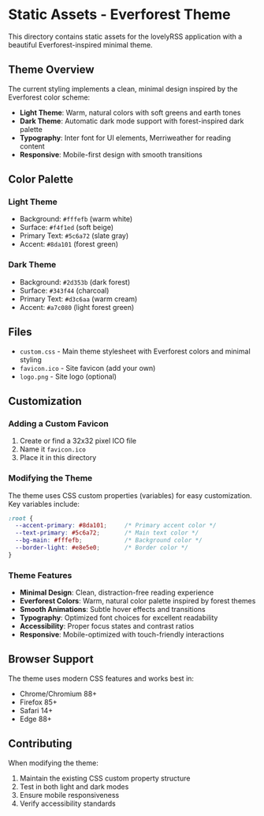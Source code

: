 # Static Assets - Everforest Theme

This directory contains static assets for the lovelyRSS application with a beautiful Everforest-inspired minimal theme.

## Theme Overview

The current styling implements a clean, minimal design inspired by the Everforest color scheme:

- **Light Theme**: Warm, natural colors with soft greens and earth tones
- **Dark Theme**: Automatic dark mode support with forest-inspired dark palette
- **Typography**: Inter font for UI elements, Merriweather for reading content
- **Responsive**: Mobile-first design with smooth transitions

## Color Palette

### Light Theme
- Background: `#fffefb` (warm white)
- Surface: `#f4f1ed` (soft beige)
- Primary Text: `#5c6a72` (slate gray)
- Accent: `#8da101` (forest green)

### Dark Theme
- Background: `#2d353b` (dark forest)
- Surface: `#343f44` (charcoal)
- Primary Text: `#d3c6aa` (warm cream)
- Accent: `#a7c080` (light forest green)

## Files

- `custom.css` - Main theme stylesheet with Everforest colors and minimal styling
- `favicon.ico` - Site favicon (add your own)
- `logo.png` - Site logo (optional)

## Customization

### Adding a Custom Favicon

1. Create or find a 32x32 pixel ICO file
2. Name it `favicon.ico`
3. Place it in this directory

### Modifying the Theme

The theme uses CSS custom properties (variables) for easy customization. Key variables include:

```css
:root {
  --accent-primary: #8da101;     /* Primary accent color */
  --text-primary: #5c6a72;       /* Main text color */
  --bg-main: #fffefb;            /* Background color */
  --border-light: #e8e5e0;       /* Border color */
}
```

### Theme Features

- **Minimal Design**: Clean, distraction-free reading experience
- **Everforest Colors**: Warm, natural color palette inspired by forest themes
- **Smooth Animations**: Subtle hover effects and transitions
- **Typography**: Optimized font choices for excellent readability
- **Accessibility**: Proper focus states and contrast ratios
- **Responsive**: Mobile-optimized with touch-friendly interactions

## Browser Support

The theme uses modern CSS features and works best in:
- Chrome/Chromium 88+
- Firefox 85+
- Safari 14+
- Edge 88+

## Contributing

When modifying the theme:
1. Maintain the existing CSS custom property structure
2. Test in both light and dark modes
3. Ensure mobile responsiveness
4. Verify accessibility standards